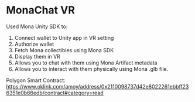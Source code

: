 # MonaChat VR

Used Mona Unity SDK to:
1. Connect wallet to Unity app in VR setting 
2. Authorize wallet
3. Fetch Mona collectibles using Mona SDK
4. Display them in VR 
5. Allows you to chat with them using Mona Artifact metadata
6. Allows you to interact with them physically using Mona .glb file.

Polygon Smart Contract:
https://www.oklink.com/amoy/address/0x2110098737d42e8022261ebbff236351e0b66edb/contract#category=read
